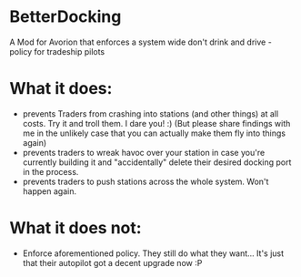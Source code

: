 # BetterDocking
A Mod for Avorion that enforces a system wide don't drink and drive - policy for tradeship pilots

# What it does:

- prevents Traders from crashing into stations (and other things) at all costs. Try it and troll them. I dare you! :) (But please share findings with me in the unlikely case that you can actually make them fly into things again)
- prevents traders to wreak havoc over your station in case you're currently building it and "accidentally" delete their desired docking port in the process.
- prevents traders to push stations across the whole system. Won't happen again.

# What it does not:
- Enforce aforementioned policy. They still do what they want... It's just that their autopilot got a decent upgrade now :P
